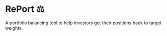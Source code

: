# **RePort** ⚖️
A portfolio balancing tool to help investors get their positions back to target weights.